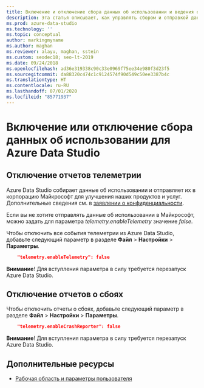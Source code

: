 ```yaml
---
title: Включение и отключение сбора данных об использовании и ведения отчетов о сбоях
description: Эта статья описывает, как управлять сбором и отправкой данных об использовании и сбоях в корпорацию Майкрософт.
ms.prod: azure-data-studio
ms.technology: ''
ms.topic: conceptual
author: markingmyname
ms.author: maghan
ms.reviewer: alayu, maghan, sstein
ms.custom: seodec18; seo-lt-2019
ms.date: 09/24/2018
ms.openlocfilehash: ad36e319338c90c33e0969f75ee34e980f3d23f5
ms.sourcegitcommit: da88320c474c1c9124574f90d549c50ee3387b4c
ms.translationtype: HT
ms.contentlocale: ru-RU
ms.lasthandoff: 07/01/2020
ms.locfileid: "85771937"
---
```

# <a name="enable-or-disable-usage-data-collection-for-azure-data-studio"></a>Включение или отключение сбора данных об использовании для Azure Data Studio

## <a name="how-to-disable-telemetry-reporting"></a>Отключение отчетов телеметрии

Azure Data Studio собирает данные об использовании и отправляет их в корпорацию Майкрософт для улучшения наших продуктов и услуг. Дополнительные сведения см. в [заявлении о конфиденциальности](https://go.microsoft.com/fwlink/?LinkID=528096&clcid=0x409).

Если вы не хотите отправлять данные об использовании в Майкрософт, можно задать для параметра *telemetry.enableTelemetry* значение *false*.

Чтобы отключить все события телеметрии из Azure Data Studio, добавьте следующий параметр в разделе **Файл** > **Настройки** > **Параметры**.

```json
    "telemetry.enableTelemetry": false
```

**Внимание**! Для вступления параметра в силу требуется перезапуск Azure Data Studio. 

## <a name="how-to-disable-crash-reporting"></a>Отключение отчетов о сбоях

Чтобы отключить отчеты о сбоях, добавьте следующий параметр в разделе **Файл** > **Настройки** > **Параметры**.

```json
    "telemetry.enableCrashReporter": false
```

**Внимание**! Для вступления параметра в силу требуется перезапуск Azure Data Studio.

## <a name="additional-resources"></a>Дополнительные ресурсы
- [Рабочая область и параметры пользователя](settings.md)
